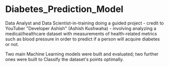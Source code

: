 # Diabetes_Prediction_Model
Data Analyst and Data Scientist-in-training doing a guided project - credit to YouTuber "Developer Ashish" (Ashish Kushwaha) - involving analyzing a medical/healthcare dataset with measurements of health-related metrics such as blood pressure in order to predict if a person will acquire diabetes or not.

Two main Machine Learning models were built and evaluated; two further ones were built to Classify the dataset's points optimally.
